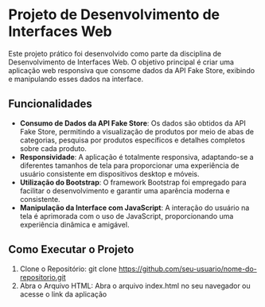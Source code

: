 # Projeto de Desenvolvimento de Interfaces Web

Este projeto prático foi desenvolvido como parte da disciplina de Desenvolvimento de Interfaces Web. O objetivo principal é criar uma aplicação web responsiva que consome dados da API Fake Store, exibindo e manipulando esses dados na interface.

## Funcionalidades

  - **Consumo de Dados da API Fake Store**: Os dados são obtidos da API Fake Store, permitindo a visualização de produtos por meio de abas de categorias, pesquisa por produtos específicos e detalhes completos sobre cada produto.
  - **Responsividade**: A aplicação é totalmente responsiva, adaptando-se a diferentes tamanhos de tela para proporcionar uma experiência de usuário consistente em dispositivos desktop e móveis.
  - **Utilização do Bootstrap**: O framework Bootstrap foi empregado para facilitar o desenvolvimento e garantir uma aparência moderna e consistente.
  - **Manipulação da Interface com JavaScript**: A interação do usuário na tela é aprimorada com o uso de JavaScript, proporcionando uma experiência dinâmica e amigável.

## Como Executar o Projeto

1. Clone o Repositório: git clone https://github.com/seu-usuario/nome-do-repositorio.git
2. Abra o Arquivo HTML: Abra o arquivo index.html no seu navegador ou acesse o link da aplicação 
